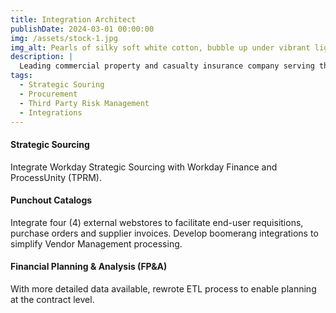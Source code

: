 ```yaml
---
title: Integration Architect
publishDate: 2024-03-01 00:00:00
img: /assets/stock-1.jpg
img_alt: Pearls of silky soft white cotton, bubble up under vibrant lighting
description: |
  Leading commercial property and casualty insurance company serving the global business community.
tags:
  - Strategic Souring
  - Procurement
  - Third Party Risk Management
  - Integrations
---
```


#### Strategic Sourcing

Integrate Workday Strategic Sourcing with Workday Finance and ProcessUnity (TPRM).

#### Punchout Catalogs

Integrate four (4) external webstores to facilitate end-user requisitions, purchase orders and supplier invoices. Develop boomerang integrations to simplify Vendor Management processing.

#### Financial Planning & Analysis (FP&A)

With more detailed data available, rewrote ETL process to enable planning at the contract level.